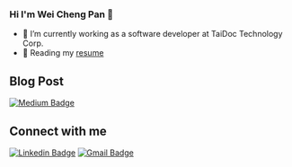 ### Hi I'm Wei Cheng Pan 👋  

<!--
**blueline0505/blueline0505** is a ✨ _special_ ✨ repository because its `README.md` (this file) appears on your GitHub profile.

Here are some ideas to get you started:

- 🔭 I’m currently working on ...
- 🌱 I’m currently learning ...
- 👯 I’m looking to collaborate on ...
- 🤔 I’m looking for help with ...
- 💬 Ask me about ...
- 📫 How to reach me: ...
- 😄 Pronouns: ...
- ⚡ Fun fact: ...
-->
- 🔭 I’m currently working as a software developer at TaiDoc Technology Corp.
- 🌱 Reading my [resume](https://github.com/blueline0505/Resume)

## Blog Post  
[![Medium Badge](https://img.shields.io/badge/-@blueline0505-000000?style=flat&labelColor=000000&logo=Medium&link=https://medium.com/@blueline0505)](https://medium.com/@blueline0505)

## Connect with me    
[![Linkedin Badge](https://img.shields.io/badge/-WeiChengPan-blue?style=flat&logo=Linkedin&logoColor=white&link=https://www.linkedin.com/in/david-pan-4a1b86231/)](https://www.linkedin.com/in/david-pan-4a1b86231/)
[![Gmail Badge](https://img.shields.io/badge/-blueline0505-c14438?style=flat&logo=Gmail&logoColor=white&link=mailto:blueline0505@gmail.com)](mailto:bline0505@gmail.com)

